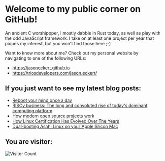 # Welcome to my public corner on GitHub! 
An ancient C worshippper, I mostly dabble in Rust today, as well as play with the odd JavaScript framework.
I take on at least one project per year that piques my interest, but you won't find those here ;-)

Want to know more about me? Check out my personal website by navigating to one of the following URLs:
- https://jasoneckert.github.io
- https://triosdevelopers.com/jason.eckert/

## If you just want to see my latest blog posts:
<!-- BLOG-POST-LIST:START -->
- [Reboot your mind once a day](https://jasoneckert.github.io/myblog/tech-workers-should-meditate/)
- [RISCy business: The long and convoluted rise of today&#39;s dominant computing platform](https://jasoneckert.github.io/myblog/riscy-business/)
- [How modern open source projects work](https://jasoneckert.github.io/myblog/modern-open-source/)
- [How Linux Certification Has Evolved Over The Years](https://jasoneckert.github.io/myblog/linux-certification/)
- [Dual-booting Asahi Linux on your Apple Silicon Mac](https://jasoneckert.github.io/myblog/asahi-linux/)
<!-- BLOG-POST-LIST:END -->

<!--
**jasoneckert/jasoneckert** is a ✨ _special_ ✨ repository because its `README.md` (this file) appears on your GitHub profile.

Here are some ideas to get you started:

- 🔭 I’m currently working on ...
- 🌱 I’m currently learning ...
- 👯 I’m looking to collaborate on ...
- 🤔 I’m looking for help with ...
- 💬 Ask me about ...
- 📫 How to reach me: ...
- 😄 Pronouns: ...
- ⚡ Fun fact: ...
-->
## You are visitor: 
![Visitor Count](https://profile-counter.glitch.me/jasoneckert/count.svg)
